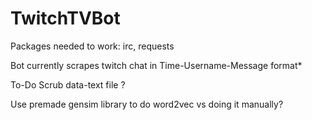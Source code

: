 # TwitchTVBot

Packages needed to work: irc, requests 

Bot currently scrapes twitch chat in Time-Username-Message format*

To-Do
Scrub data-text file
?

Use premade gensim library to do word2vec vs doing it manually?
